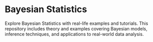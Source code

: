# Bayesian Statistics
 Explore Bayesian Statistics with real-life examples and tutorials. This repository includes theory and examples covering Bayesian models, inference techniques, and applications to real-world data analysis.
